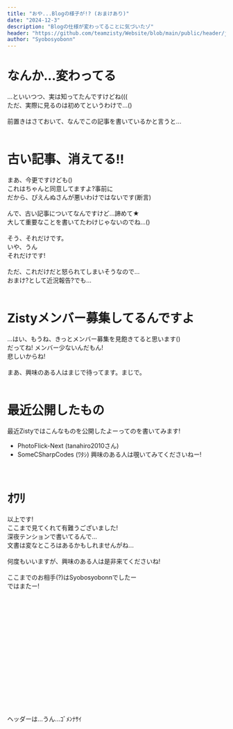 ```yaml
---
title: "おや...Blogの様子が!? (おまけあり)"
date: "2024-12-3"
description: "Blogの仕様が変わってることに気づいたゾ"
header: "https://github.com/teamzisty/Website/blob/main/public/header/join-as.20241201/header.png?raw=true"
author: "Syobosyobonn"
---
```


# なんか...変わってる
...といいつつ、実は知ってたんですけどね((( <br>
ただ、実際に見るのは初めてというわけで...() <br>
<br>
前置きはさておいて、なんでこの記事を書いているかと言うと... <br>
<br>

# 古い記事、消えてる!!
まあ、今更ですけども() <br>
これはちゃんと同意してますよ?事前に <br>
だから、ぴえんぬさんが悪いわけではないです(断言) <br>
<br>
んで、古い記事についてなんですけど...諦めて★ <br>
大して重要なことを書いてたわけじゃないのでね...() <br>
<br>
そう、それだけです。 <br>
いや、うん <br>
それだけです! <br>
<br>
ただ、これだけだと怒られてしまいそうなので... <br>
おまけ?として近況報告?でも... <br>
<br>

# Zistyメンバー募集してるんですよ
...はい、もうね、きっとメンバー募集を見飽きてると思います() <br>
だってね! メンバー少ないんだもん! <br>
悲しいからね! <br>
<br>
まあ、興味のある人はまじで待ってます。まじで。 <br>
<br>

# 最近公開したもの
最近Zistyではこんなものを公開したよーってのを書いてみます! <br>
- PhotoFlick-Next  (tanahiro2010さん)
- SomeCSharpCodes  (ﾜﾀｼ)
興味のある人は覗いてみてくださいねー! <br>
<br>

# ｵﾜﾘ
以上です! <br>
ここまで見てくれて有難うございました! <br>
深夜テンションで書いてるんで... <br>
文書は変なところはあるかもしれませんがね... <br>
<br>
何度もいいますが、興味のある人は是非来てくださいね! <br>
<br>
ここまでのお相手(?)はSyobosyobonnでしたー <br>
ではまたー!<br><br><br><br><br><br><br><br><br><br><br><br><br><br><br><br><br>

ヘッダーは...うん...ｺﾞﾒﾝﾅｻｲ
